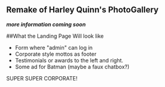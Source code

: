 ## Remake of Harley Quinn's PhotoGallery

***more information coming soon***

##What the Landing Page Will look like

- Form where "admin" can log in
- Corporate style mottos as footer
- Testimonials or awards to the left and right.
- Some ad for Batman (maybe a faux chatbox?)

SUPER SUPER CORPORATE!
